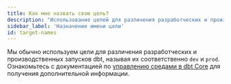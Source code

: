 ```yaml
---
title: Как мне назвать свою цель?
description: "Использование целей для различения разработческих и производственных запусков"
sidebar_label: 'Назначение имени цели'
id: target-names
---
```


Мы обычно используем цели для различения разработческих и производственных запусков dbt, называя их соответственно `dev` и `prod`. Ознакомьтесь с документацией по [управлению средами в dbt Core](/docs/core/dbt-core-environments) для получения дополнительной информации.